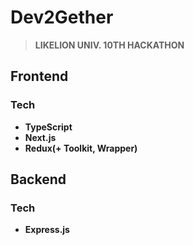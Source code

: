 # Dev2Gether
> **LIKELION UNIV. 10TH HACKATHON**

## Frontend
### Tech
* **TypeScript**
* **Next.js**
* **Redux(+ Toolkit, Wrapper)**

## Backend
### Tech
* **Express.js**
